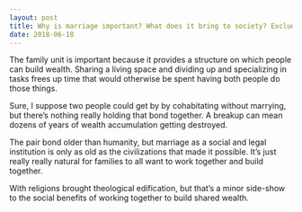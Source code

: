 ```yaml
---
layout: post
title: Why is marriage important? What does it bring to society? Excluding all religious or spiritual reasons.
date: 2018-06-18
---
```


<p>The family unit is important because it provides a structure on which people can build wealth. Sharing a living space and dividing up and specializing in tasks frees up time that would otherwise be spent having both people do those things.</p><p>Sure, I suppose two people could get by by cohabitating without marrying, but there’s nothing really holding that bond together. A breakup can mean dozens of years of wealth accumulation getting destroyed.</p><p>The pair bond older than humanity, but marriage as a social and legal institution is only as old as the civilizations that made it possible. It’s just really really natural for families to all want to work together and build together.</p><p>With religions brought theological edification, but that’s a minor side-show to the social benefits of working together to build shared wealth.</p>
